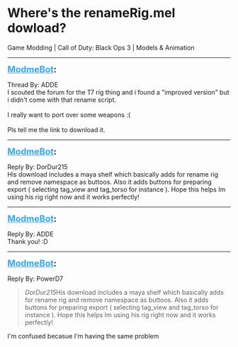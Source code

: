 # Where's the renameRig.mel dowload?
Game Modding | Call of Duty: Black Ops 3 | Models & Animation

---
<strong style="font-size: 1.4em;"><span style="text-decoration: underline;text-decoration-color: #34a7f9;"><span style="color:#34a7f9;">ModmeBot</span></span>:</strong>

<p>Thread By: ADDE<br />I scouted the forum for the T7 rig thing and i found a &quot;improved version&quot; but i didn&#39;t come with that rename script.<br /><br />I really want to port over some weapons :(<br /><br />Pls tell me the link to download it.</p>

---
<strong style="font-size: 1.4em;"><span style="text-decoration: underline;text-decoration-color: #34a7f9;"><span style="color:#34a7f9;">ModmeBot</span></span>:</strong>

<p>Reply By: DorDur215<br />His download includes a maya shelf which basically adds for rename rig and remove namespace as buttoos. Also it adds buttons for preparing export ( selecting tag_view and tag_torso for instance ). Hope this helps Im using his rig right now and it works perfectly!</p>

---
<strong style="font-size: 1.4em;"><span style="text-decoration: underline;text-decoration-color: #34a7f9;"><span style="color:#34a7f9;">ModmeBot</span></span>:</strong>

<p>Reply By: ADDE<br />Thank you! :D</p>

---
<strong style="font-size: 1.4em;"><span style="text-decoration: underline;text-decoration-color: #34a7f9;"><span style="color:#34a7f9;">ModmeBot</span></span>:</strong>

<p>Reply By: PowerD7<br /><blockquote><em>DorDur215</em>His download includes a maya shelf which basically adds for rename rig and remove namespace as buttoos. Also it adds buttons for preparing export ( selecting tag_view and tag_torso for instance ). Hope this helps Im using his rig right now and it works perfectly!</blockquote><p style="text-align:left;">I&#39;m confused becasue I&#39;m having the same problem</p></p>
